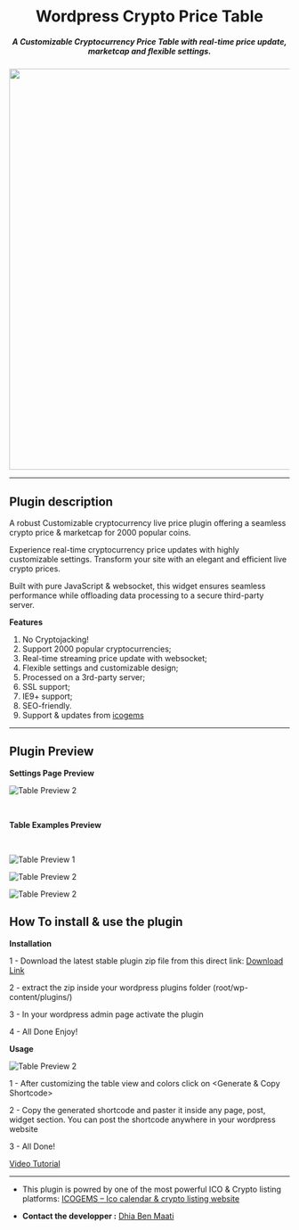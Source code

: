<h1 align="center">Wordpress Crypto Price Table</h1>

<h5 align="center">A Customizable Cryptocurrency Price Table with real-time price update, marketcap and flexible settings.<h4>

<p align="center">
    <img src="https://icogems.com/img/wp-data/cpt-wp-banner.jpg" width="720">
</p>


----

## Plugin description
A robust Customizable cryptocurrency live price plugin offering a seamless crypto price & marketcap for 2000 popular coins. 

Experience real-time cryptocurrency price updates with highly customizable settings. Transform your site with an elegant and efficient live crypto prices.

Built with pure JavaScript & websocket, this widget ensures seamless performance while offloading data processing to a secure third-party server. 

**Features**
1. No Cryptojacking!
2. Support 2000 popular cryptocurrencies;
3. Real-time streaming price update with websocket;
4. Flexible settings and customizable design;
5. Processed on a 3rd-party server;
6. SSL support;
7. IE9+ support;
8. SEO-friendly.
9.  Support & updates from [icogems](https://icogems.com)

----
## Plugin Preview
**Settings Page Preview**
<br>

![Table Preview 2](https://icogems.com/img/wp-data/sc5-settings.jpg)

<br>

**Table Examples Preview**

<br>

![Table Preview 1](https://icogems.com/img/wp-data/sc1.jpg)

![Table Preview 2](https://icogems.com/img/wp-data/sc3.jpg)

![Table Preview 2](https://icogems.com/img/wp-data/sc2.jpg)


## How To install & use the plugin

**Installation**

1 - Download the latest stable plugin zip file from this direct link: [Download Link](https://github.com/dbenmaati/crypto-price-table-wordpress-widget/releases/tag/Stable)

2 - extract the zip inside your wordpress plugins folder 
(root/wp-content/plugins/)

3 - In your wordpress admin page activate the plugin

4 - All Done Enjoy!

**Usage**

![Table Preview 2](https://icogems.com/img/wp-data/sc5-settings.jpg)

1 - After customizing the table view and colors click on <Generate & Copy Shortcode>

2 - Copy the generated shortcode and paster it inside any page, post, widget section. 
You can post the shortcode anywhere in your wordpress website

3 - All Done!

[Video Tutorial]([https://github.com/dbenmaati](https://www.youtube.com/watch?v=j0QNw4hz_TE))


---

* This plugin is powred by one of the most powerful ICO & Crypto listing platforms: [ICOGEMS – Ico calendar & crypto listing website](https://icogems.com)

* **Contact the developper :** [Dhia Ben Maati](https://github.com/dbenmaati)
